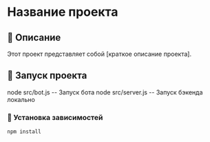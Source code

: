 # Название проекта

## 📌 Описание
Этот проект представляет собой [краткое описание проекта].

## 🚀 Запуск проекта
node src/bot.js -- Запуск бота
node src/server.js -- Запуск бэкенда локально

### 🔧 Установка зависимостей
```sh
npm install
